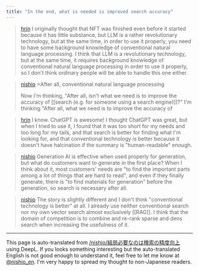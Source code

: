 ```yaml
---
title: "In the end, what is needed is improved search accuracy"
---
```


> [hrjn](https://twitter.com/hrjn/status/1704343427029336111) I originally thought that NFT was finished even before it started because it has little substance, but LLM is a rather revolutionary technology, but at the same time, in order to use it properly, you need to have some background knowledge of conventional natural language processing. I think that LLM is a revolutionary technology, but at the same time, it requires background knowledge of conventional natural language processing in order to use it properly, so I don't think ordinary people will be able to handle this one either.

> [nishio](https://twitter.com/nishio/status/1704356822021558362) >After all, conventional natural language processing
>
>  Now I'm thinking, "After all, isn't what we need is to improve the accuracy of [[search (e.g. for someone using a search engine)]]?" I'm thinking "After all, what we need is to improve the accuracy of

> [hrjn](https://twitter.com/hrjn/status/1704378068973007263) I know.
>  ChatGPT is awesome! I thought ChatGPT was great, but when I tried to use it, I found that it was too short for my needs and too long for my tails, and that search is better for finding what I'm looking for, and that conventional technology is better because it doesn't have halcination if the summary is "human-readable" enough.

> [nishio](https://twitter.com/nishio/status/1704379950743339227) Generation AI is effective when used properly for generation, but what do customers want to generate in the first place? When I think about it, most customers' needs are "to find the important parts among a lot of things that are hard to read", and even if they finally generate, there is "to find materials for generation" before the generation, so search is necessary after all.

> [nishio](https://twitter.com/nishio/status/1704380927970009522) The story is slightly different and I don't think "conventional technology is better" at all. I already use neither conventional search nor my own vector search almost exclusively [[RAG]]. I think that the domain of competition is to combine and re-rank sparse and dens search when increasing the usefulness of it.

---
This page is auto-translated from [/nishio/結局必要なのは検索の精度向上](https://scrapbox.io/nishio/結局必要なのは検索の精度向上) using DeepL. If you looks something interesting but the auto-translated English is not good enough to understand it, feel free to let me know at [@nishio_en](https://twitter.com/nishio_en). I'm very happy to spread my thought to non-Japanese readers.